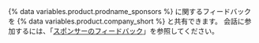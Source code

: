 {% data variables.product.prodname_sponsors %} に関するフィードバックを {% data variables.product.company_short %} と共有できます。 会話に参加するには、「[スポンサーのフィードバック](https://github.com/orgs/community/discussions/categories/sponsors)」を参照してください。

